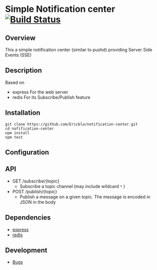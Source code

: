 # Simple Notification center [![Build Status](https://travis-ci.org/Ericbla/notification-center.png?branch=master)](https://travis-ci.org/Ericbla/notification-center)

## Overview ##
This a simple notification center (similar to pushd) providing Server Side Events (SSE) 
## Description ##
Based on
  - express     For the web server
  - redis       For its Subscribe/Publish feature

## Installation ##

    git clone https://github.com/Ericbla/notification-center.git
    cd nofification-center
    npm install
    npm test


## Configuration ##


## API ##
  * GET /subscribe/{topic}
    * Subscribe a topic channel (may include wildcard `*` )
  * POST /publish/{topic}
    * Publish a message on a given topic. The message is encoded in JSON in the body
  

## Dependencies ##
- [express](http://expressjs.com/)
- [redis](https://github.com/mranney/node_redis)

## Development ##
- [Bugs](https://github.com/Ericbla/notification-center/issues)

